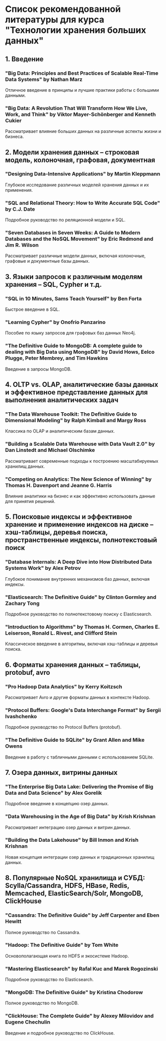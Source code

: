 # Список рекомендованной литературы для курса "Технологии хранения больших данных"
## 1. Введение
### "Big Data: Principles and Best Practices of Scalable Real-Time Data Systems" by Nathan Marz 
Отличное введение в принципы и лучшие практики работы с большими данными.
### "Big Data: A Revolution That Will Transform How We Live, Work, and Think" by Viktor Mayer-Schönberger and Kenneth Cukier
Рассматривает влияние больших данных на различные аспекты жизни и бизнеса.
## 2. Модели хранения данных – строковая модель, колоночная, графовая, документная
### "Designing Data-Intensive Applications" by Martin Kleppmann
Глубокое исследование различных моделей хранения данных и их применения.
### "SQL and Relational Theory: How to Write Accurate SQL Code" by C.J. Date
Подробное руководство по реляционной модели и SQL.
### "Seven Databases in Seven Weeks: A Guide to Modern Databases and the NoSQL Movement" by Eric Redmond and Jim R. Wilson
Рассматривает различные модели данных, включая колоночные, графовые и документные базы данных.
## 3. Языки запросов к различным моделям хранения – SQL, Cypher и т.д.
### "SQL in 10 Minutes, Sams Teach Yourself" by Ben Forta
Быстрое введение в SQL.
### "Learning Cypher" by Onofrio Panzarino
Пособие по языку запросов для графовых баз данных Neo4j.
### "The Definitive Guide to MongoDB: A complete guide to dealing with Big Data using MongoDB" by David Hows, Eelco Plugge, Peter Membrey, and Tim Hawkins
Введение в запросы MongoDB.
## 4. OLTP vs. OLAP, аналитические базы данных и эффективное представление данных для выполнения аналитических задач
### "The Data Warehouse Toolkit: The Definitive Guide to Dimensional Modeling" by Ralph Kimball and Margy Ross
Классика по OLAP и аналитическим базам данных.
### "Building a Scalable Data Warehouse with Data Vault 2.0" by Dan Linstedt and Michael Olschimke
Рассматривает современные подходы к построению масштабируемых хранилищ данных.
### "Competing on Analytics: The New Science of Winning" by Thomas H. Davenport and Jeanne G. Harris
Влияние аналитики на бизнес и как эффективно использовать данные для принятия решений.
## 5. Поисковые индексы и эффективное хранение и применение индексов на диске – хэш-таблицы, деревья поиска, пространственные индексы, полнотекстовый поиск
### "Database Internals: A Deep Dive into How Distributed Data Systems Work" by Alex Petrov
Глубокое понимание внутренних механизмов баз данных, включая индексы.
### "Elasticsearch: The Definitive Guide" by Clinton Gormley and Zachary Tong
Подробное руководство по полнотекстовому поиску с Elasticsearch.
### "Introduction to Algorithms" by Thomas H. Cormen, Charles E. Leiserson, Ronald L. Rivest, and Clifford Stein
Классическое введение в алгоритмы, включая хэш-таблицы и деревья поиска.
## 6. Форматы хранения данных – таблицы, protobuf, avro
### "Pro Hadoop Data Analytics" by Kerry Koitzsch
Рассматривает Avro и другие форматы данных в контексте Hadoop.
### "Protocol Buffers: Google's Data Interchange Format" by Sergii Ivashchenko
Подробное руководство по Protocol Buffers (protobuf).
### "The Definitive Guide to SQLite" by Grant Allen and Mike Owens
Введение в работу с табличными данными с использованием SQLite.
## 7. Озера данных, витрины данных
### "The Enterprise Big Data Lake: Delivering the Promise of Big Data and Data Science" by Alex Gorelik
Подробное введение в концепцию озер данных.
### "Data Warehousing in the Age of Big Data" by Krish Krishnan
Рассматривает интеграцию озер данных и витрин данных.
### "Building the Data Lakehouse" by Bill Inmon and Krish Krishnan
Новая концепция интеграции озер данных и традиционных хранилищ данных.
## 8. Популярные NoSQL хранилища и СУБД: Scylla/Cassandra, HDFS, HBase, Redis, Memcached, ElasticSearch/Solr, MongoDB, ClickHouse
### "Cassandra: The Definitive Guide" by Jeff Carpenter and Eben Hewitt
Полное руководство по Cassandra.
### "Hadoop: The Definitive Guide" by Tom White
Основополагающая книга по HDFS и экосистеме Hadoop.
### "Mastering Elasticsearch" by Rafal Kuc and Marek Rogozinski
Подробное руководство по Elasticsearch.
### "MongoDB: The Definitive Guide" by Kristina Chodorow
Полное руководство по MongoDB.
### "ClickHouse: The Complete Guide" by Alexey Milovidov and Eugene Chechulin
Введение и подробное руководство по ClickHouse.
